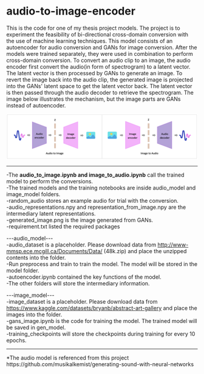 # audio-to-image-encoder 
This is the code for one of my thesis project models. The project is to experiment the feasibility of bi-directional cross-domain conversion with the use of machine learning techniques. This model consists of an autoencoder for audio conversion and GANs for image conversion. After the models were trained separately, they were used in combination to perform cross-domain conversion. To convert an audio clip to an image, the audio encoder first convert the audio(in form of spectrogram) to a latent vector. The latent vector is then processed by GANs to generate an image. To revert the image back into the audio clip, the generated image is projected into the GANs' latent space to get the latent vector back. The latent vector is then passed through the audio decoder to retrieve the spectrogram. The image below illustrates the mechanism, but the image parts are GANs instead of autoencoder.<br>

![model mechanism](https://github.com/cmlui/audio-to-image-encoder/blob/main/assets/mechanism.png?raw=true "model mechanism")

<hr>

-The <b>audio_to_image.ipynb and image_to_audio.ipynb</b> call the trained model to perform the conversions. <br>
-The trained models and the training notebooks are inside audio_model and image_model folders. <br>
-random_audio stores an example audio for trial with the conversion.<br>
-audio_representations.npy and representation_from_image.npy are the intermediary latent representations.<br>
-generated_image.png is the image generated from GANs.<br>
-requirement.txt listed the required packages<br>

---audio_model---<br>
-audio_dataset is a placeholder. Please download data from http://www-mmsp.ece.mcgill.ca/Documents/Data/ (48k.zip) and place the unzipped contents into the folder. <br> 
-Run preprocess and train to train the model. The model will be stored in the model folder.<br>
-autoencoder.ipynb contained the key functions of the model.<br>
-The other folders will store the intermediary information.

---image_model---<br>
-image_dataset is a placeholder. Please download data from https://www.kaggle.com/datasets/bryanb/abstract-art-gallery and place the images into the folder. <br>
-gans_image.ipynb is the code for training the model. The trained model will be saved in gen_model.<br>
-training_checkpoints will store the checkpoints during training for every 10 epochs.

<hr>
*The audio model is referenced from this project https://github.com/musikalkemist/generating-sound-with-neural-networks <br>